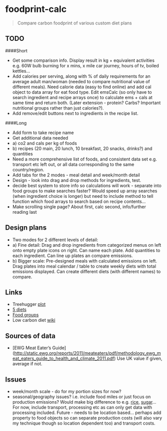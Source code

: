 foodprint-calc
==============

> Compare carbon foodprint of various custom diet plans

## TODO
####Short
+ Get some comparison info. Display result in kg + equivalent activities e.g. 60W bulb burning for x mins, x mile car journey, hours of tv, boiled kettles…
+ Add calories per serving, along with % of daily requirements for an average adult man/woman (needed to compare nutritional value of different meals). Need calorie data (easy to find online) and add cal object to data array for eat food type. Edit emsCalc (so only have to search ingredient and recipe arrays once) to calculate ems + cals at same time and return both. (Later extension - protein? Carbs? Important nutritional groups rather than just calories?).
+ Add remove/edit buttons next to ingredients in the recipe list.


####Long
+ Add form to take recipe name
+ Get additional data needed
+	a) co2 and cals per kg of foods
+	b) recipes (20 main, 20 lunch, 10 breakfast, 20 snacks, drinks?) and quantities
+ Need a more comprehensive list of foods, and consistent data set e.g. transport etc left out, or all data corresponding to the same country/region. 
+ Add tabs for the 2 modes - meal detail and week/month detail
+ Design - look into drag and drop methods for ingredients, test.
+ decide best system to store info so calculations will work - separate into food groups to make searches faster? Would speed up array searches (when ingredient choice is longer) but need to include method to tell function which food arrays to search based on recipe contents…
+ Make scrolling single page? About first, calc second, info/further reading last


## Design plans
+ Two modes for 2 different levels of detail: 
+ 	a) Fine detail: Drag and drop ingredients from categorized menus on left onto empty plate icons on right. Can name each plate. Add quantities to each ingredient. Can line up plates an compare emissions.
+ 	b) Bigger scale: Pre-designed meals with calculated emissions on left. Drag plates into meal calendar / table to create weekly diets with total emissions displayed. Can create different diets (with different names) to compare.


## Links
+ Treehugger [plot](http://www.treehugger.com/green-food/meat-eaters-guide-get-to-know-the-carbon-footprint-of-your-diet-lamb-beef-cheese-are-the-worst.html)
+ [5 diets](http://shrinkthatfootprint.com/food-carbon-footprint-diet)
+ [Food groups](http://fivepercent.us/2008/05/29/link-relative-climate-impact-of-red-meat-vs-other-food-types/)
+ Low carbon diet [wiki](http://en.wikipedia.org/wiki/Low_carbon_diet)


## Sources of data
+ [EWG Meat Eater’s Guide] (http://static.ewg.org/reports/2011/meateaters/pdf/methodology_ewg_meat_eaters_guide_to_health_and_climate_2011.pdf) Use UK value if given, average if not.


## Issues
- week/month scale - do for my portion sizes for now?
- seasonal/geography issues? i.e. include food miles or just focus on production emissions? Would make big difference to e.g. [rice](http://en.wikipedia.org/wiki/Rice#Production), [sugar](http://en.wikipedia.org/wiki/Sugarcane#Production)… For now, include transport, processing etc as can only get data with processing included. Future - needs to be location based… perhaps add property to food objects so can separate production costs (will also vary my technique though so location dependent too) and transport costs.
